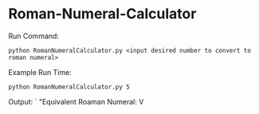 # Roman-Numeral-Calculator

Run Command:

	python RomanNumeralCalculator.py <input desired number to convert to roman numeral>

Example Run Time:
	
	python RomanNumeralCalculator.py 5 

Output:
	` "Equivalent Roaman Numeral: V

